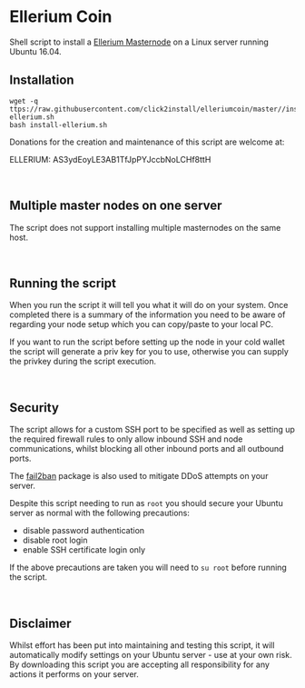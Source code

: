 # Ellerium Coin

Shell script to install a [Ellerium Masternode](https://bitcointalk.org/index.php?topic=2837413.0) on a Linux server running Ubuntu 16.04.


## Installation 
```
wget -q ttps://raw.githubusercontent.com/click2install/elleriumcoin/master//install-ellerium.sh  
bash install-ellerium.sh
```

Donations for the creation and maintenance of this script are welcome at:
&nbsp;

ELLERIUM: AS3ydEoyLE3AB1TfJpPYJccbNoLCHf8ttH

&nbsp;


## Multiple master nodes on one server
The script does not support installing multiple masternodes on the same host.

&nbsp;


## Running the script
When you run the script it will tell you what it will do on your system. Once completed there is a summary of the information you need to be aware of regarding your node setup which you can copy/paste to your local PC.

If you want to run the script before setting up the node in your cold wallet the script will generate a priv key for you to use, otherwise you can supply the privkey during the script execution.

&nbsp;

## Security
The script allows for a custom SSH port to be specified as well as setting up the required firewall rules to only allow inbound SSH and node communications, whilst blocking all other inbound ports and all outbound ports.

The [fail2ban](https://www.fail2ban.org/wiki/index.php/Main_Page) package is also used to mitigate DDoS attempts on your server.

Despite this script needing to run as `root` you should secure your Ubuntu server as normal with the following precautions:

 - disable password authentication
 - disable root login
 - enable SSH certificate login only

If the above precautions are taken you will need to `su root` before running the script.

&nbsp;

## Disclaimer
Whilst effort has been put into maintaining and testing this script, it will automatically modify settings on your Ubuntu server - use at your own risk. By downloading this script you are accepting all responsibility for any actions it performs on your server.

&nbsp;






